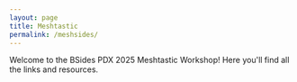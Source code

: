 ```yaml
---
layout: page
title: Meshtastic
permalink: /meshsides/
---
```


Welcome to the BSides PDX 2025 Meshtastic Workshop! Here you'll find all the links and resources.
